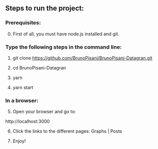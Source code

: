 ## Steps to run the project:

### Prerequisites:

0) First of all, you must have node.js installed and git.

### Type the following steps in the command line:

1) git clone https://github.com/BrunoPisani/BrunoPisani-Datagran.git

2) cd BrunoPisani-Datagran

3) yarn

4) yarn start

### In a browser:

5) Open your browser and go to:

http://localhost:3000

6) Click the links to the different pages: Graphs | Posts

7) Enjoy!
